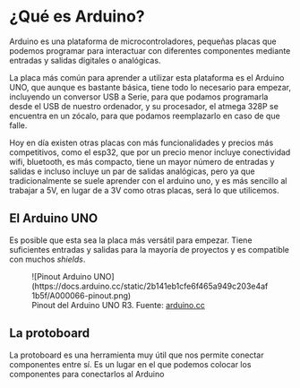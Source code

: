 # ¿Qué es Arduino?

Arduino es una plataforma de microcontroladores, pequeñas placas que podemos programar para interactuar con diferentes componentes mediante entradas y salidas digitales o analógicas.

La placa más común para aprender a utilizar esta plataforma es el Arduino UNO, que aunque es bastante básica, tiene todo lo necesario para empezar, incluyendo un conversor USB a Serie, para que podamos programarla desde el USB de nuestro ordenador, y su procesador, el atmega 328P se encuentra en un zócalo, para que podamos reemplazarlo en caso de que falle.

Hoy en día existen otras placas con más funcionalidades y precios más competitivos, como el esp32, que por un precio menor incluye conectividad wifi, bluetooth, es más compacto, tiene un mayor número de entradas y salidas e incluso incluye un par de salidas analógicas, pero ya que tradicionalmente se suele aprender con el arduino uno, y es más sencillo al trabajar a 5V, en lugar de a 3V como otras placas, será lo que utilicemos.

## El Arduino UNO
Es posible que esta sea la placa más versátil para empezar. Tiene suficientes entradas y salidas para la mayoría de proyectos y es compatible con muchos _shields_.
<figure markdown>
  ![Pinout Arduino UNO](https://docs.arduino.cc/static/2b141eb1cfe6f465a949c203e4af1b5f/A000066-pinout.png)
  <figcaption>Pinout del Arduino UNO R3. Fuente: <a href="https://docs.arduino.cc/hardware/uno-rev3" target="_blank">arduino.cc</a></figcaption>
</figure>

## La protoboard
La protoboard es una herramienta muy útil que nos permite conectar componentes entre sí. Es un lugar en el que podemos colocar los componentes para conectarlos al Arduino
